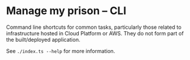 Manage my prison – CLI
======================

Command line shortcuts for common tasks, particularly those related to infrastructure hosted in Cloud Platform or AWS.
They do not form part of the built/deployed application.

See `./index.ts --help` for more information.
